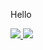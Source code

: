 Hello

<a href="https://github.com/anuraghazra/github-readme-stats">
  <img src="https://github-readme-stats.vercel.app/api?username=vsnegovik&count_private=true&show_icons=true&theme=dracula"/>
</a>

<a href="https://github.com/anuraghazra/github-readme-stats">
  <img src="https://github-readme-stats.vercel.app/api/top-langs/?username=vsnegovik&langs_count=6&theme=dracula"/>
</a>
